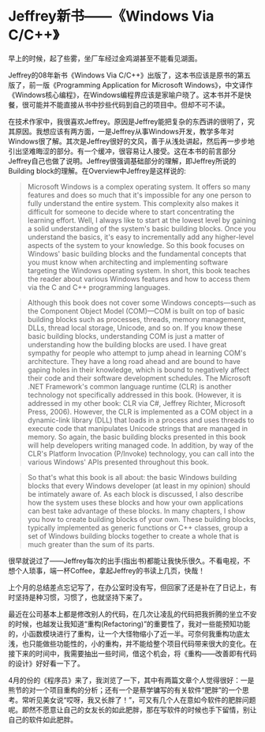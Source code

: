 Jeffrey新书——《Windows Via C/C++》
======

早上的时候，起了些雾，坐厂车经过金鸡湖甚至不能看见湖面。

Jeffrey的08年新书《Windows Via C/C++》出版了，这本书应该是原书的第五版了，前一版《Programming Application for Microsoft Windows》，中文译作《Windows核心编程》，在Windows编程界应该是家喻户晓了。这本书并不是快餐，很可能并不能直接从书中抄些代码到自己的项目中。但却不可不读。

在技术作家中，我很喜欢Jeffrey。原因是Jeffrey能把复杂的东西讲的很明了，究其原因。我想应该有两方面，一是Jeffrey从事Windows开发，教学多年对Windows很了解。其次是Jeffrey很好的文风，善于从浅处讲起，然后再一步步地引出坚难晦涩的部分。有一个缓冲，很容易让人接受。这在本书的前言部分Jeffrey自己也做了说明。Jeffrey很强调基础部分的理解，即Jeffrey所说的Building block的理解。在Overview中Jeffrey是这样说的:

> Microsoft Windows is a complex operating system. It offers so many features and does so much that it's impossible for any one person to fully understand the entire system. This complexity also makes it difficult for someone to decide where to start concentrating the learning effort. Well, I always like to start at the lowest level by gaining a solid understanding of the system's basic building blocks. Once you understand the basics, it's easy to incrementally add any higher-level aspects of the system to your knowledge. So this book focuses on Windows' basic building blocks and the fundamental concepts that you must know when architecting and implementing software targeting the Windows operating system. In short, this book teaches the reader about various Windows features and how to access them via the C and C++ programming languages.

> Although this book does not cover some Windows concepts—such as the Component Object Model (COM)—COM is built on top of basic building blocks such as processes, threads, memory management, DLLs, thread local storage, Unicode, and so on. If you know these basic building blocks, understanding COM is just a matter of understanding how the building blocks are used. I have great sympathy for people who attempt to jump ahead in learning COM's architecture. They have a long road ahead and are bound to have gaping holes in their knowledge, which is bound to negatively affect their code and their software development schedules.
The Microsoft .NET Framework's common language runtime (CLR) is another technology not specifically addressed in this book. (However, it is addressed in my other book: CLR via C#, Jeffrey Richter, Microsoft Press, 2006). However, the CLR is implemented as a COM object in a dynamic-link library (DLL) that loads in a process and uses threads to execute code that manipulates Unicode strings that are managed in memory. So again, the basic building blocks presented in this book will help developers writing managed code. In addition, by way of the CLR's Platform Invocation (P/Invoke) technology, you can call into the various Windows' APIs presented throughout this book.

> So that's what this book is all about: the basic Windows building blocks that every Windows developer (at least in my opinion) should be intimately aware of. As each block is discussed, I also describe how the system uses these blocks and how your own applications can best take advantage of these blocks. In many chapters, I show you how to create building blocks of your own. These building blocks, typically implemented as generic functions or C++ classes, group a set of Windows building blocks together to create a whole that is much greater than the sum of its parts.

很早就说过了——Jeffrey每次的出手(指出书)都能让我快乐很久。不看电视，不想个人琐事，端一杯Coffee，拿起Jeffrey的书读上几页，快哉！


上个月的总结差点忘记写了，在办公室时没有写，但回家了还是补在了日记上，有时坚持是种习惯，习惯了，也就坚持下来了。

最近在公司基本上都是修改别人的代码，在几次让凌乱的代码把我折腾的坐立不安的时候，也越发让我知道“重构(Refactoring)”的重要性了，我对一些能预知功能的，小函数模块进行了重构，让一个大怪物缩小了近一半。可奈何我重构功底太浅，也只能做些功能性的，小的重构，并不能给整个项目代码带来很大的变化。在接下来的时间中，我需要抽出一些时间，借这个机会，将《重构——改善即有代码的设计》好好看一下了。

4月的份的《程序员》来了，我浏览了一下，其中有两篇文章个人觉得很好：一是熊节的对一个项目重构的分析；还有一个是蔡学镛写的有关软件“肥胖”的一个思考。常听见美女说“哎呀，我又长胖了！”，可又有几个人在意如今软件的肥胖问题呢。即然不愿意让自己的女友长的如此肥胖，那在写软件的时候也手下留情，别让自己的软件如此肥胖。


